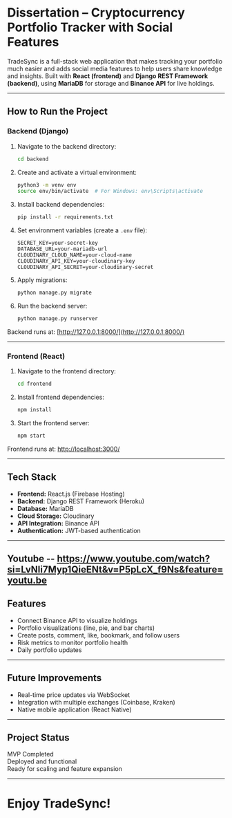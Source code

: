 # Dissertation – Cryptocurrency Portfolio Tracker with Social Features

TradeSync is a full-stack web application that makes  tracking your portfolio much easier and adds social media features to help users share knowledge and insights. Built with **React (frontend)** and **Django REST Framework (backend)**, using **MariaDB** for storage and **Binance API** for live holdings.

---

## How to Run the Project

### Backend (Django)

1. Navigate to the backend directory:
    ```bash
    cd backend
    ```

2. Create and activate a virtual environment:
    ```bash
    python3 -m venv env
    source env/bin/activate  # For Windows: env\Scripts\activate
    ```

3. Install backend dependencies:
    ```bash
    pip install -r requirements.txt
    ```

4. Set environment variables (create a `.env` file):
    ```
    SECRET_KEY=your-secret-key
    DATABASE_URL=your-mariadb-url
    CLOUDINARY_CLOUD_NAME=your-cloud-name
    CLOUDINARY_API_KEY=your-cloudinary-key
    CLOUDINARY_API_SECRET=your-cloudinary-secret
    ```

5. Apply migrations:
    ```bash
    python manage.py migrate
    ```

6. Run the backend server:
    ```bash
    python manage.py runserver
    ```
Backend runs at: [http://127.0.0.1:8000/](http://127.0.0.1:8000/)

---

### Frontend (React)

1. Navigate to the frontend directory:
    ```bash
    cd frontend
    ```

2. Install frontend dependencies:
    ```bash
    npm install
    ```

3. Start the frontend server:
    ```bash
    npm start
    ```
Frontend runs at: [http://localhost:3000/](http://localhost:3000/)

---

## Tech Stack

- **Frontend:** React.js (Firebase Hosting)
- **Backend:** Django REST Framework (Heroku)
- **Database:** MariaDB
- **Cloud Storage:** Cloudinary
- **API Integration:** Binance API
- **Authentication:** JWT-based authentication

---
## Youtube -- https://www.youtube.com/watch?si=LvNli7Myp1QieENt&v=P5pLcX_f9Ns&feature=youtu.be


## Features

- Connect Binance API to visualize holdings
- Portfolio visualizations (line, pie, and bar charts)
- Create posts, comment, like, bookmark, and follow users
- Risk metrics to monitor portfolio health
- Daily portfolio updates

---

## Future Improvements

- Real-time price updates via WebSocket
- Integration with multiple exchanges (Coinbase, Kraken)
- Native mobile application (React Native)

---

## Project Status

 MVP Completed  
 Deployed and functional  
 Ready for scaling and feature expansion

---

#  Enjoy TradeSync!

